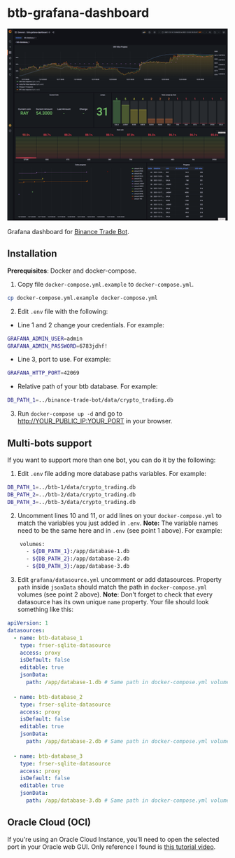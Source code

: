 # btb-grafana-dashboard

![btb-grafana-dashboard screenshot](screencapture.png)

Grafana dashboard for [Binance Trade Bot](https://github.com/MasaiasuOse/binance-trade-bot).

## Installation

**Prerequisites**: Docker and docker-compose.

1. Copy file `docker-compose.yml.example` to `docker-compose.yml`.
```bash
cp docker-compose.yml.example docker-compose.yml
```
2. Edit `.env` file with the following:
  - Line 1 and 2 change your credentials. For example:
```bash
GRAFANA_ADMIN_USER=admin
GRAFANA_ADMIN_PASSWORD=6783jdhf!
```

  - Line 3, port to use. For example:
```bash
GRAFANA_HTTP_PORT=42069
```

  - Relative path of your btb database. For example:
```bash
DB_PATH_1=../binance-trade-bot/data/crypto_trading.db
``` 

3. Run `docker-compose up -d` and go to [http://YOUR_PUBLIC_IP:YOUR_PORT](http://127.0.0.1:42069) in your browser.


## Multi-bots support

If you want to support more than one bot, you can do it by the following:

1. Edit `.env` file adding more database paths variables. For example:
```bash
DB_PATH_1=../btb-1/data/crypto_trading.db
DB_PATH_2=../btb-2/data/crypto_trading.db
DB_PATH_3=../btb-3/data/crypto_trading.db
```
2. Uncomment lines 10 and 11, or add lines on your `docker-compose.yml` to match the variables you just added in `.env`. **Note:** The variable names need to be the same here and in `.env` (see point 1 above). For example:
```bash
    volumes:
      - ${DB_PATH_1}:/app/database-1.db
      - ${DB_PATH_2}:/app/database-2.db
      - ${DB_PATH_3}:/app/database-3.db
```
3. Edit `grafana/datasource.yml` uncomment or add datasources. Property `path` inside `jsonData` should match the path in `docker-compose.yml` volumes (see point 2 above). 
**Note**: Don't forget to check that every datasource has its own unique `name` property. Your file should look something like this:

```yaml
apiVersion: 1
datasources:
  - name: btb-database_1
    type: frser-sqlite-datasource
    access: proxy
    isDefault: false
    editable: true
    jsonData:
      path: /app/database-1.db # Same path in docker-compose.yml volumes.

  - name: btb-database_2
    type: frser-sqlite-datasource
    access: proxy
    isDefault: false
    editable: true
    jsonData:
      path: /app/database-2.db # Same path in docker-compose.yml volumes.
      
  - name: btb-database_3
    type: frser-sqlite-datasource
    access: proxy
    isDefault: false
    editable: true
    jsonData:
      path: /app/database-3.db # Same path in docker-compose.yml volumes.
```

  
## Oracle Cloud (OCI)

If you're using an Oracle Cloud Instance, you'll need to open the selected port in your Oracle web GUI. Only reference I found is [this tutorial video](https://www.youtube.com/watch?v=cHIphTiYMpw).